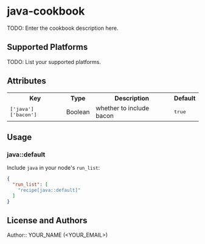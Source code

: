 # java-cookbook

TODO: Enter the cookbook description here.

## Supported Platforms

TODO: List your supported platforms.

## Attributes

<table>
  <tr>
    <th>Key</th>
    <th>Type</th>
    <th>Description</th>
    <th>Default</th>
  </tr>
  <tr>
    <td><tt>['java']['bacon']</tt></td>
    <td>Boolean</td>
    <td>whether to include bacon</td>
    <td><tt>true</tt></td>
  </tr>
</table>

## Usage

### java::default

Include `java` in your node's `run_list`:

```json
{
  "run_list": [
    "recipe[java::default]"
  ]
}
```

## License and Authors

Author:: YOUR_NAME (<YOUR_EMAIL>)
